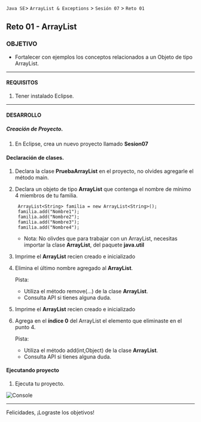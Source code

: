  
`Java SE`> `ArrayList & Exceptions` > `Sesión 07` > `Reto 01`

## Reto 01 - ArrayList

### OBJETIVO

- Fortalecer con ejemplos los conceptos relacionados a un Objeto de tipo ArrayList.

<hr>

#### REQUISITOS

1. Tener instalado Eclipse.

<hr>

#### DESARROLLO

##### Creación de Proyecto.

1. En Eclipse, crea un nuevo proyecto llamado <b>Sesion07</b>
   
#### Declaración de clases.

1. Declara la clase <b>PruebaArrayList</b> en el proyecto, no olvides agregarle el método main.
		
2. Declara un objeto de tipo <b>ArrayList</b> que contenga el nombre de mínimo 4 miembros de tu familia.

		ArrayList<String> familia = new ArrayList<String>();
		familia.add("Nombre1");
		familia.add("Nombre2");
		familia.add("Nombre3");
		familia.add("Nombre4");
		
    - Nota: No olivdes que para trabajar con un ArrayList, necesitas importar la clase <b>ArrayList</b>, del paquete <b>java.util</b>
			
3. Imprime el <b>ArrayList</b> recien creado e inicializado
   
4. Elimina el último nombre agregado al <b>ArrayList</b>. 
   
   Pista: 
   	- Utiliza el método remove(...) de la clase <b>ArrayList</b>. 
	- Consulta API si tienes alguna duda.
	
5. Imprime el <b>ArrayList</b> recien creado e inicializado

6. Agrega en el <b>índice 0</b> del ArrayList el elemento que eliminaste en el punto 4.

   Pista: 
   	- Utiliza el método add(int,Object) de la clase <b>ArrayList</b>.
   	- Consulta API si tienes alguna duda.
	
#### Ejecutando proyecto

1. Ejecuta tu proyecto.

![Console](https://user-images.githubusercontent.com/56565204/67800533-04b66980-fa4d-11e9-82b2-19c9b1949086.png)

<hr>

Felicidades, ¡Lograste los objetivos!
